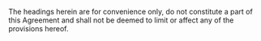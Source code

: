 The headings herein are for convenience only, do not constitute a part of this Agreement and shall not be deemed to limit or affect any of the provisions hereof.